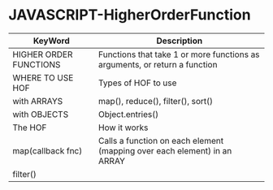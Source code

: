# JAVASCRIPT-HigherOrderFunction


|KeyWord|Description|
|----|-----|
|HIGHER ORDER FUNCTIONS|Functions that take 1 or more functions as arguments, or return a function|
|WHERE TO USE HOF| Types of HOF to use |
|with ARRAYS| map(), reduce(), filter(), sort()|
|with OBJECTS|Object.entries()|
|The HOF|How it works| Does it mutate the original array| Output | Takes a callback|
|map(callback fnc)|Calls a function on each element (mapping over each element) in an ARRAY| NO| Returns a New Array | Yes |
|filter()|| Does it mutate the original array|

